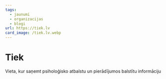 ```yaml
---
tags:
  - jaunumi
  - organizacijas
  - blogi
url: https://tiek.lv
card_image: /tiek.lv.webp
---
```


# Tiek

Vieta, kur saņemt psiholoģisko atbalstu un pierādījumos balstītu informāciju
